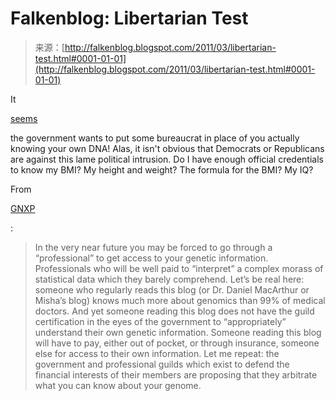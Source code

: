 <!--yml
category: 未分类
date: 2024-05-12 21:05:17
-->

# Falkenblog: Libertarian Test

> 来源：[http://falkenblog.blogspot.com/2011/03/libertarian-test.html#0001-01-01](http://falkenblog.blogspot.com/2011/03/libertarian-test.html#0001-01-01)

It

[seems](http://www.gnxp.com/wp/2011/03/09/your-genes-your-rights-fdas-jeffrey-shuren-not-a-fan/#more-1189)

the government wants to put some bureaucrat in place of you actually knowing your own DNA! Alas, it isn't obvious that Democrats or Republicans are against this lame political intrusion. Do I have enough official credentials to know my BMI? My height and weight? The formula for the BMI? My IQ?

From

[GNXP](http://www.gnxp.com/wp/2011/03/09/your-genes-your-rights-fdas-jeffrey-shuren-not-a-fan/#more-1189)

:

> In the very near future you may be forced to go through a “professional” to get access to your genetic information. Professionals who will be well paid to “interpret” a complex morass of statistical data which they barely comprehend. Let’s be real here: someone who regularly reads this blog (or Dr. Daniel MacArthur or Misha’s blog) knows much more about genomics than 99% of medical doctors. And yet someone reading this blog does not have the guild certification in the eyes of the government to “appropriately” understand their own genetic information. Someone reading this blog will have to pay, either out of pocket, or through insurance, someone else for access to their own information. Let me repeat: the government and professional guilds which exist to defend the financial interests of their members are proposing that they arbitrate what you can know about your genome.